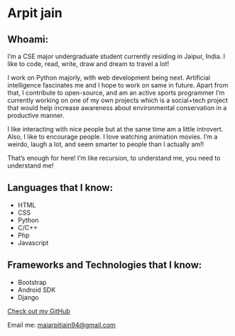 # Arpit jain

## Whoami:
I’m a CSE major undergraduate student currently residing in Jaipur, India. I like to code, read, write, draw and dream to travel a lot! 

I work on Python majorly, with web development being next. Artificial intelligence fascinates me and I hope to work on same in future. Apart from that, I contribute to open-source, and am an active sports programmer
I’m currently working on one of my own projects which is a social+tech project that would help increase awareness about environmental conservation in a productive manner. 

I like interacting with nice people but at the same time am a little introvert. Also, I like to encourage people. I love watching animation movies. I’m a weirdo, laugh a lot, and seem smarter to people than I actually am!!

That’s enough for here! I’m like recursion, to understand me, you need to understand me! 



## Languages that I know:

- HTML
- CSS
- Python
- C/C++
- Php
- Javascript



## Frameworks and Technologies that I know:

- Bootstrap
- Android SDK
- Django


[Check out my GitHub](https://github.com/maiarpitjain)

Email me: maiarpitjain94@gmail.com
